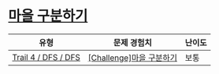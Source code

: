 # [마을 구분하기](https://www.codetree.ai/trails/complete/curated-cards/challenge-seperate-village)

|유형|문제 경험치|난이도|
|---|---|---|
|[Trail 4 / DFS / DFS](https://www.codetree.ai/trail-info/intermediate-low/)|[[Challenge]마을 구분하기](https://www.codetree.ai/trails/complete/curated-cards/challenge-seperate-village/)|보통|

